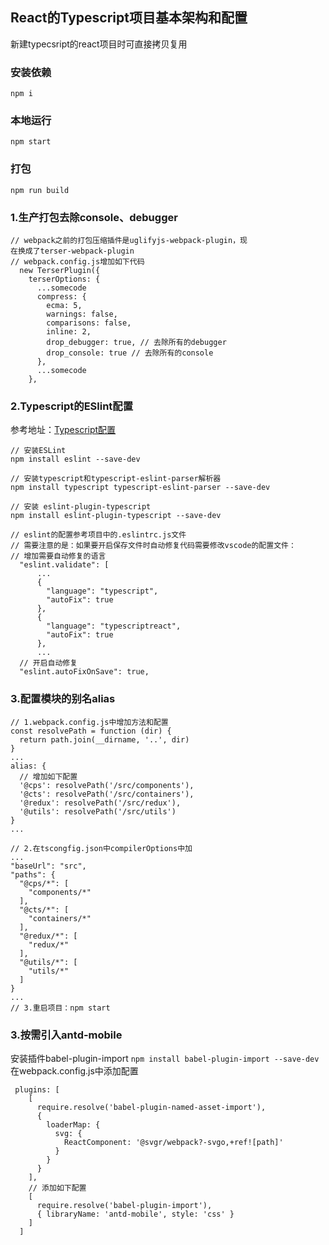 ## React的Typescript项目基本架构和配置
新建typecsript的react项目时可直接拷贝复用
### 安装依赖
`npm i`
### 本地运行
`npm start`
### 打包
`npm run build`

### 1.生产打包去除console、debugger
```
// webpack之前的打包压缩插件是uglifyjs-webpack-plugin，现
在换成了terser-webpack-plugin
// webpack.config.js增加如下代码
  new TerserPlugin({
    terserOptions: {
      ...somecode
      compress: {
        ecma: 5,
        warnings: false,
        comparisons: false,
        inline: 2,
        drop_debugger: true, // 去除所有的debugger
        drop_console: true // 去除所有的console
      },
      ...somecode
    },
```

### 2.Typescript的ESlint配置
参考地址：[Typescript配置](https://ts.xcatliu.com/engineering/lint)
```
// 安装ESLint
npm install eslint --save-dev  

// 安装typescript和typescript-eslint-parser解析器  
npm install typescript typescript-eslint-parser --save-dev  

// 安装 eslint-plugin-typescript
npm install eslint-plugin-typescript --save-dev

// eslint的配置参考项目中的.eslintrc.js文件
// 需要注意的是：如果要开启保存文件时自动修复代码需要修改vscode的配置文件：
// 增加需要自动修复的语言
  "eslint.validate": [
      ...
      {
        "language": "typescript",
        "autoFix": true
      },
      {
        "language": "typescriptreact",
        "autoFix": true
      },
      ...
  // 开启自动修复
  "eslint.autoFixOnSave": true,
```
### 3.配置模块的别名alias
```
// 1.webpack.config.js中增加方法和配置
const resolvePath = function (dir) {
  return path.join(__dirname, '..', dir)
}
...
alias: {
  // 增加如下配置
  '@cps': resolvePath('/src/components'),
  '@cts': resolvePath('/src/containers'),
  '@redux': resolvePath('/src/redux'),
  '@utils': resolvePath('/src/utils')
}
...

// 2.在tscongfig.json中compilerOptions中加
...
"baseUrl": "src",
"paths": {
  "@cps/*": [
    "components/*"
  ],
  "@cts/*": [
    "containers/*"
  ],
  "@redux/*": [
    "redux/*"
  ],
  "@utils/*": [
    "utils/*"
  ]
}
...
// 3.重启项目：npm start

```
### 3.按需引入antd-mobile
安装插件babel-plugin-import
`npm install babel-plugin-import --save-dev`
在webpack.config.js中添加配置
```
 plugins: [
    [
      require.resolve('babel-plugin-named-asset-import'),
      {
        loaderMap: {
          svg: {
            ReactComponent: '@svgr/webpack?-svgo,+ref![path]'
          }
        }
      }
    ],
    // 添加如下配置
    [
      require.resolve('babel-plugin-import'),
      { libraryName: 'antd-mobile', style: 'css' }
    ]
  ]
```